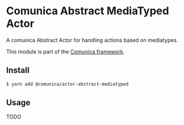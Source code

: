 # Comunica Abstract MediaTyped Actor

A comunica Abstract Actor for handling actions based on mediatypes.

This module is part of the [Comunica framework](https://github.com/comunica/comunica).

## Install

```bash
$ yarn add @comunica/actor-abstract-mediatyped
```

## Usage

TODO
